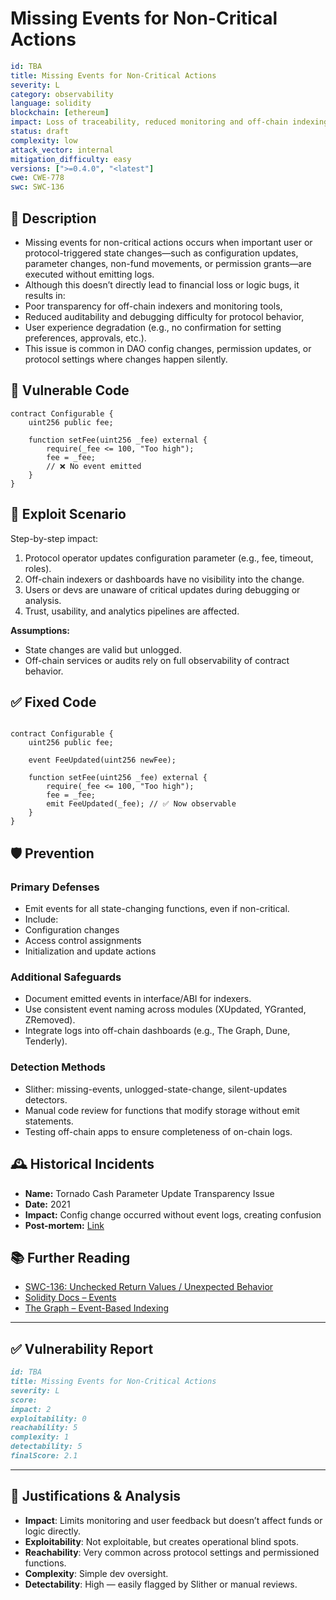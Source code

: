 # Missing Events for Non-Critical Actions

```YAML
id: TBA
title: Missing Events for Non-Critical Actions 
severity: L
category: observability
language: solidity
blockchain: [ethereum]
impact: Loss of traceability, reduced monitoring and off-chain indexing capabilities
status: draft
complexity: low
attack_vector: internal
mitigation_difficulty: easy
versions: [">=0.4.0", "<latest"]
cwe: CWE-778
swc: SWC-136
```

## 📝 Description
- Missing events for non-critical actions occurs when important user or protocol-triggered state changes—such as configuration updates, parameter changes, non-fund movements, or permission grants—are executed without emitting logs. 
- Although this doesn’t directly lead to financial loss or logic bugs, it results in:
- Poor transparency for off-chain indexers and monitoring tools,
- Reduced auditability and debugging difficulty for protocol behavior,
- User experience degradation (e.g., no confirmation for setting preferences, approvals, etc.).
- This issue is common in DAO config changes, permission updates, or protocol settings where changes happen silently.

## 🚨 Vulnerable Code

```solidity
contract Configurable {
    uint256 public fee;

    function setFee(uint256 _fee) external {
        require(_fee <= 100, "Too high");
        fee = _fee;
        // ❌ No event emitted
    }
}
```

## 🧪 Exploit Scenario

Step-by-step impact:

1. Protocol operator updates configuration parameter (e.g., fee, timeout, roles).
2. Off-chain indexers or dashboards have no visibility into the change.
3. Users or devs are unaware of critical updates during debugging or analysis.
4. Trust, usability, and analytics pipelines are affected.

**Assumptions:**

- State changes are valid but unlogged.
- Off-chain services or audits rely on full observability of contract behavior.

## ✅ Fixed Code

```solidity

contract Configurable {
    uint256 public fee;

    event FeeUpdated(uint256 newFee);

    function setFee(uint256 _fee) external {
        require(_fee <= 100, "Too high");
        fee = _fee;
        emit FeeUpdated(_fee); // ✅ Now observable
    }
}

```

## 🛡️ Prevention

### Primary Defenses

- Emit events for all state-changing functions, even if non-critical.
- Include:
- Configuration changes
- Access control assignments
- Initialization and update actions

### Additional Safeguards

- Document emitted events in interface/ABI for indexers.
- Use consistent event naming across modules (XUpdated, YGranted, ZRemoved).
- Integrate logs into off-chain dashboards (e.g., The Graph, Dune, Tenderly).

### Detection Methods

- Slither: missing-events, unlogged-state-change, silent-updates detectors.
- Manual code review for functions that modify storage without emit statements.
- Testing off-chain apps to ensure completeness of on-chain logs.

## 🕰️ Historical Incidents

- **Name:** Tornado Cash Parameter Update Transparency Issue 
- **Date:** 2021 
- **Impact:** Config change occurred without event logs, creating confusion 
- **Post-mortem:** [Link](https://tornado.cash/post-mortem) 



## 📚 Further Reading

- [SWC-136: Unchecked Return Values / Unexpected Behavior](https://swcregistry.io/docs/SWC-136) 
- [Solidity Docs – Events](https://docs.soliditylang.org/en/latest/contracts.html#events) 
- [The Graph – Event-Based Indexing](https://thegraph.com/docs/en/) 


---

## ✅ Vulnerability Report

```markdown
id: TBA
title: Missing Events for Non-Critical Actions 
severity: L
score:
impact: 2         
exploitability: 0 
reachability: 5   
complexity: 1     
detectability: 5  
finalScore: 2.1

```


---

## 📄 Justifications & Analysis

- **Impact**: Limits monitoring and user feedback but doesn’t affect funds or logic directly.
- **Exploitability**: Not exploitable, but creates operational blind spots.
- **Reachability**: Very common across protocol settings and permissioned functions.
- **Complexity**: Simple dev oversight.
- **Detectability**: High — easily flagged by Slither or manual reviews.